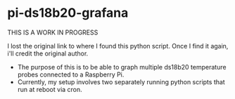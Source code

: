 # pi-ds18b20-grafana

THIS IS A WORK IN PROGRESS

I lost the original link to where I found this python script. Once I find it again, i'll credit the original author.



- The purpose of this is to be able to graph multiple ds18b20 temperature probes connected to a Raspberry Pi.
- Currently, my setup involves two separately running python scripts that run at reboot via cron.

